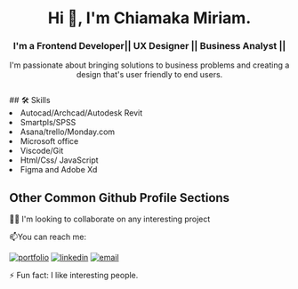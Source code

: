 
<h1 align="center"> Hi 👋, I'm Chiamaka Miriam.</h1>

<h3 align="center"><b> I'm a Frontend Developer|| UX Designer || 
Business Analyst || </b></h3>

<div>
<p align="center">  I'm passionate about bringing solutions to business problems
and creating a design that's user friendly to end
          users.</p></div>

<div>
<p align="center">  <img src="https://i.postimg.cc/zXHxnNH7/mimi-image.jpg" alt="" /></p>
</div>


<div>
## 🛠 Skills

<li>Autocad/Archcad/Autodesk Revit </li>
        <li> Smartpls/SPSS</li>
        <li> Asana/trello/Monday.com</li>
        <li> Microsoft office</li>
        <li> Viscode/Git</li>
        <li> Html/Css/ JavaScript</li>
        <li> Figma and Adobe Xd</li>
  </div>
 
## Other Common Github Profile Sections

👯‍♀️ I'm looking to collaborate on any interesting project


📫You can reach me:

[![portfolio](https://img.shields.io/badge/my_portfolio-000?style=for-the-badge&logo=ko-fi&logoColor=white)](https://my-portfolio.chiamakamiriam.repl.co/)
[![linkedin](https://img.shields.io/badge/linkedin-0A66C2?style=for-the-badge&logo=linkedin&logoColor=white)](http://www.linkedin.com/in/chiamaka-miriam-79a98b173)
[![email](https://img.shields.io/badge/email-1DA1F2?style=for-the-badge&logo=email&logoColor=white)](mailto:chiamaka.miriam2022@gmail.com")


⚡️ Fun fact: I like interesting people.







<!---
Miriamchy/Miriamchy is a ✨ special ✨ repository because its `R
